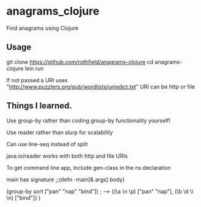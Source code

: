 # anagrams_clojure

Find anagrams using Clojure

## Usage

git clone https://github.com/rothfield/anagrams-clojure
cd anagrams-clojure
lein run 

If not passed a URI uses "http://www.puzzlers.org/pub/wordlists/unixdict.txt"
URI can be http or file

## Things I learned.
 Use group-by rather than coding group-by functionality yourself!

 Use reader rather than slurp for scalability

 Can use line-seq instead of split

 java.io/reader works with both http and file URIs

 To get command line app, include gen-class in the ns declaration

 main has signature
 ;;(defn -main[& args] body)


  (group-by sort ["pan" "nap" "bind"])
  ; -->
  {(\a \n \p) ["pan" "nap"], (\b \d \i \n) ["bind"]}
  )

